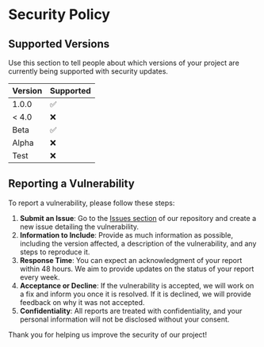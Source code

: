 # Security Policy

## Supported Versions

Use this section to tell people about which versions of your project are currently being supported with security updates.

| Version | Supported          |
| ------- | ------------------ |
| 1.0.0   | :white_check_mark: |
| < 4.0   | :x:                |
| Beta    | :white_check_mark: |
| Alpha   | :x:                |
| Test    | :x:                |

## Reporting a Vulnerability

To report a vulnerability, please follow these steps:

1. **Submit an Issue**: Go to the [Issues section](https://github.com/Circuit-Overtime/elixpo_ai_chapter/issues) of our repository and create a new issue detailing the vulnerability.
2. **Information to Include**: Provide as much information as possible, including the version affected, a description of the vulnerability, and any steps to reproduce it.
3. **Response Time**: You can expect an acknowledgment of your report within 48 hours. We aim to provide updates on the status of your report every week.
4. **Acceptance or Decline**: If the vulnerability is accepted, we will work on a fix and inform you once it is resolved. If it is declined, we will provide feedback on why it was not accepted.
5. **Confidentiality**: All reports are treated with confidentiality, and your personal information will not be disclosed without your consent.

Thank you for helping us improve the security of our project!
